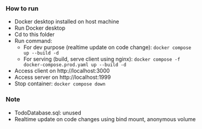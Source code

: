 ### How to run
- Docker desktop installed on host machine
- Run Docker desktop
- Cd to this folder
- Run command: 
    - For dev purpose (realtime update on code change): `docker compose up --build -d `
    - For serving (build, serve client using nginx): `docker compose -f docker-compose.prod.yaml up --build -d`
- Access client on http://localhost:3000
- Access server on http://localhost:1999
- Stop container: `docker compose down`

### Note
- TodoDatabase.sql: unused
- Realtime update on code changes using bind mount, anonymous volume
